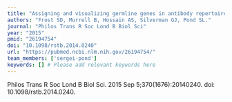 ```yaml
---
title: "Assigning and visualizing germline genes in antibody repertoires"
authors: "Frost SD, Murrell B, Hossain AS, Silverman GJ, Pond SL."
journal: "Philos Trans R Soc Lond B Biol Sci"
year: "2015"
pmid: "26194754"
doi: "10.1098/rstb.2014.0240"
url: "https://pubmed.ncbi.nlm.nih.gov/26194754/"
team_members: ['sergei-pond']
keywords: [] # Please add relevant keywords here
---
```

Philos Trans R Soc Lond B Biol Sci. 2015 Sep 5;370(1676):20140240. doi: 10.1098/rstb.2014.0240.